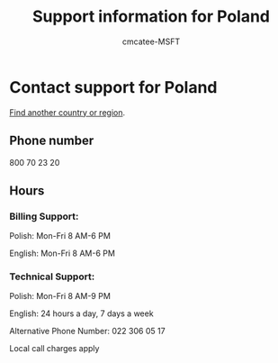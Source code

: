 ﻿---                                
title: Support information for Poland
author: cmcatee-MSFT
ms.author: cmcatee
manager: mnirkhe
audience: Admin
ms.topic: reference
ms.service: o365-administration
localization_priority: Normal
description: Learn how to contact support for your country or region.
ROBOTS: NOINDEX, NOFOLLOW
---

# Contact support for Poland

[Find another country or region](../contact-support-for-business-products.md).

## Phone number
800 70 23 20

## Hours
### Billing Support:

Polish: Mon-Fri 8 AM-6 PM

English: Mon-Fri 8 AM-6 PM

### Technical Support:

Polish: Mon-Fri 8 AM-9 PM

English: 24 hours a day, 7 days a week

Alternative Phone Number: 022 306 05 17

Local call charges apply